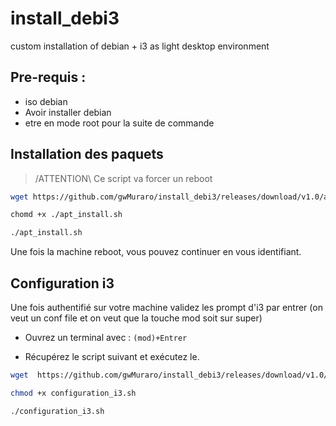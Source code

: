 # install_debi3
custom installation of debian + i3 as light desktop environment 

## Pre-requis : 

* iso debian 
* Avoir installer debian 
* etre en mode root pour la suite de commande 

## Installation des paquets 

> /ATTENTION\ Ce script va forcer un reboot 

```bash 
wget https://github.com/gwMuraro/install_debi3/releases/download/v1.0/apt_install.sh 
``` 
```bash 
chomd +x ./apt_install.sh
```
```bash 
./apt_install.sh
``` 

Une fois la machine reboot, vous pouvez continuer en vous identifiant. 

## Configuration i3 

Une fois authentifié sur votre machine validez les prompt d'i3 par entrer (on veut un conf file et on veut que la touche mod soit sur super)

* Ouvrez un terminal avec : 
`(mod)+Entrer` 

* Récupérez le script suivant et exécutez le. 
```bash 
wget  https://github.com/gwMuraro/install_debi3/releases/download/v1.0/configuration_i3.sh
```
```bash 
chmod +x configuration_i3.sh
```
```bash 
./configuration_i3.sh
```



